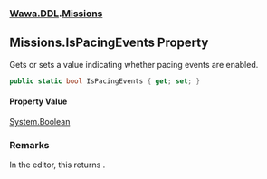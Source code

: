### [Wawa.DDL](Wawa.DDL.md 'Wawa.DDL').[Missions](Missions.md 'Wawa.DDL.Missions')

## Missions.IsPacingEvents Property

Gets or sets a value indicating whether pacing events are enabled.

```csharp
public static bool IsPacingEvents { get; set; }
```

#### Property Value
[System.Boolean](https://docs.microsoft.com/en-us/dotnet/api/System.Boolean 'System.Boolean')

### Remarks
  
In the editor, this returns .